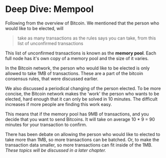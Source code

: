 # Deep Dive: Mempool

Following from the overview of Bitcoin. We mentioned that the person who would like to be elected, will

> take as many transactions as the rules says you can take, from this list of unconfirmed transactions

This list of unconfirmed transactions is known as the **memory pool**. Each full node has it's own copy of a memory pool and the size of it varies.

In the Bitcoin network, the person who would like to be elected is only allowed to take 1MB of transactions. These are a part of the bitcoin consensus rules, that were discussed earlier.

We also discussed a periodical changing of the person elected. To be more concise, the Bitcoin network makes the 'work' the person who wants to be elected, hard enough that it can only be solved in 10 minutes. The difficult increases if more people are finding this work easy.

This means that if the memory pool has 9MB of transactions, and you decide that you want to send Bitcoins. It will take on average 10 \* 9 = 90 minutes for your transaction to confirm.

There has been debate on allowing the person who would like to elected to take more than 1MB, so more transactions can be batched. Or, to make the transaction data smaller, so more transactions can fit inside of the 1MB. _These topics will be discussed in a later chapter._

